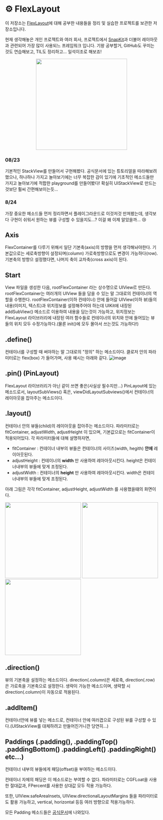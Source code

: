 # ⚙️ FlexLayout
이 저장소는 [FlexLayout](https://github.com/layoutBox/FlexLayout)에 대해 공부한 내용들을 정리 및 실습한 프로젝트를 보관한 저장소입니다.

현재 생각해놓은 개인 프로젝트와 여러 회사, 프로젝트에서 [SnapKit](https://github.com/SnapKit/SnapKit)과 더불어 레이아웃과 관련되어 가장 많이 사용되느 프레임워크 입니다. 기왕 공부할거, GitHub도 꾸미는 것도 연습해보고, TIL도 정리하고... 일석이조로 해보죠! 
<p align="center">
  <img height="300" src="https://github.com/layoutBox/FlexLayout/raw/master/docs_markdown/images/flexlayout-logo-text.png">
</p>

### 08/23
기본적인 StackView를 만들어서 구현해봤다. 공식문서에 있는 튜토리얼을 따라해보려 했으나, 하나하나 가지고 놀아보기에는 너무 복잡한 감이 있기에 기초적인 메소드들만 가지고 놀아보기에 적합한 playground를 만들어봤다! 확실히 UIStackView로 만드는것보단 훨씨 간편해보이는듯...

### 8/24
가장 중요한 메소드들 먼저 정리하면서 플레이그라운드로 이것저것 만져봤는데, 생각보다 구현이 쉬워서 원하는 뷰를 구성할 수 있을지도...? 이걸 왜 이제 알았을까... 😢

## Axis
FlexContainer를 다루기 위해서 일단 기본축(axis)의 방향을 먼저 생각해놔야한다. 기본값으로는 세로축방향이 설정되며(column) 가로축방향으로도 변경이 가능하다(row). 기본축의 방향으 설정했다면, 나머지 축이 교차축(cross axis)이 된다.

## Start
View 파일을 생성한 다음, rootFlexContainer 라는 상수명으로 UIView르 만든다.
rootFlexContainer는 여러개의 UIView 들을 담을 수 있는 말 그대로의 컨테이너의 역할을 수행한다.
rootFlexContainer(이하 컨테이너) 안에 들어갈 UIView(이하 뷰)들의 내용(이미지, 텍스트)과 위치정보를 설정해주어야 하는데
UIKit에 내장된 addSubView() 메소드르 이용하여 내용을 담는것이 가능하고, 위치정보는 FlexLayout 라이브러리에 내장된 여러 함수들로 컨테이너의 위치와 안에 들어있는 뷰들의 위치 모두 수정가능하다.(물론 init()에 모두 몰아서 쓰는것도 가능하다!)

## .define()
컨테이너를 구성할 때 써야하는 말 그대로의 "정의" 하는 메소드이다. 클로저 안의 파라미터로는 flex(box) 가 들어가며, 사용 예시는 아래와 같다.
![image](https://user-images.githubusercontent.com/48994081/186370939-9b84b645-d64d-40d7-a85a-71427cddb25d.png)

## .pin() (PinLayout)
FlexLayout 라이브러리가 아닌 같이 쓰면 좋은(사실상 필수지만...) PinLayout에 있는 메소드로서, layoutSubViews() 혹은, viewDidLayoutSubviews()에서 컨테이너의 레이아웃을 잡아주는 메소드이다. 

## .layout()
컨테이너 안의 뷰들(child)의 레이아웃을 잡아주는 메소드이다. 파라미터로는 fitContainer, adjustWidth, adjustHeight 이 있으며, 기본값으로는 fitContainer이 적용되어있다.
각 파라미터들에 대해 설명하자면,
- fitContainer : 컨테이너 내부의 뷰들은 컨테이너의 사이즈(width, hegith) <b>안에</b> 레이아웃된다. 
- adjustHeight : 컨테이너의 <b>width</b> 만 사용하여 레아아웃시킨다. height은 컨테이너내부의 뷰들에 맞게 조정된다.
- adjustWidth : 컨테이너의 <b>height</b> 만 사용하여 레아아웃시킨다. width은 컨테이너내부의 뷰들에 맞게 조정된다.

아래 그림은 각각 fitContainer, adjustHeight, adjustWidth 를 사용했을떄의 화면이다.

<p float="middle">
<img width="250" src = "https://user-images.githubusercontent.com/48994081/186393264-e7cccb37-13bd-40c7-b3cb-ed291ffff438.png" />
<img width="250" src = "https://user-images.githubusercontent.com/48994081/186394101-9dd137f9-d207-4dac-93c3-7509836a4d42.png" />
<img width="250" src = "https://user-images.githubusercontent.com/48994081/186394189-28bf2564-f270-4982-a63f-3c7622aebdd5.png" />
</p>

## .direction()
뷰의 기본축을 설정하는 메소드이다. direction(.column)은 세로축, direction(.row)은 가로축을 기본축으로 설정한다. 생략이 가능한 메소드이며, 생략할 시 direction(.column)이 자동으로 적용된다.

## .addItem()
컨테이너안에 뷰를 넣는 메소드로, 컨테이너 안에 여러겹으로 구성된 뷰를 구성할 수 있다.(UIStackView를 대체하려고 만들어진거니깐 당연히...)

## Paddings (.padding(), .paddingTop() .paddingBottom() .paddingLeft() .paddingRight() etc...)
컨테이너 내부의 뷰들에게 패딩(offset)을 부여하는 메소드이다.

컨테이너 자체의 패딩은 이 메소드로는 부여할 수 없다. 파라미터로는 CGFLoat을 사용한 절대값과, FPercent를 사용한 상대값 모두 적용 가능하다.

또한, UIView.safeAreaInsets, UIView.directionalLayoutMargins 들을 파라미터로도 활용 가능하고, vertical, horizontal 등등 여러 방향으로 적용가능하다.

모든 Padding 메소드들은 [공식문서](https://github.com/layoutBox/FlexLayout#paddings)에 나와있다.



